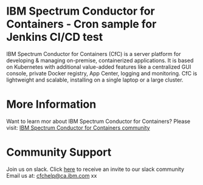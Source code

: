 # IBM Spectrum Conductor for Containers - Cron sample for Jenkins CI/CD test

IBM Spectrum Conductor for Containers (CfC) is a server platform for developing & managing on-premise, containerized applications. It is based on Kubernetes with additional value-added features like a centralized GUI console, private Docker registry, App Center, logging and monitoring. CfC is lightweight and scalable, installing on a single laptop or a large cluster.

# More Information
Want to learn mor about IBM Spectrum Conductor for Containers?
Please visit: [IBM Spectrum Conductor for Containers community](https://www.ibm.com/developerworks/community/wikis/home?lang=en#!/wiki/W1559b1be149d_43b0_881e_9783f38faaff)

# Community Support
Join us on slack. Click [here](http://ibm.biz/BdsHmN) to receive an invite to our slack community
Email us at: cfchelp@ca.ibm.com xx

